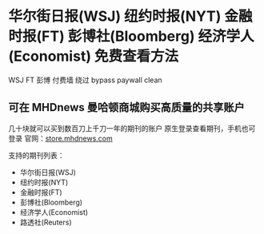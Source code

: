 # 华尔街日报(WSJ) 纽约时报(NYT) 金融时报(FT) 彭博社(Bloomberg) 经济学人(Economist) 免费查看方法
WSJ FT 彭博 付费墙 绕过 bypass paywall clean

## 可在 MHDnews 曼哈顿商城购买高质量的共享账户
几十块就可以买到数百刀上千刀一年的期刊的账户
原生登录查看期刊，手机也可登录
官网：[store.mhdnews.com](https://store.mhdnews.com/)

支持的期刊列表：
- 华尔街日报(WSJ)
- 纽约时报(NYT)
- 金融时报(FT)
- 彭博社(Bloomberg)
- 经济学人(Economist)
- 路透社(Reuters)

